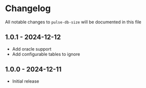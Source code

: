# Changelog

All notable changes to `pulse-db-size` will be documented in this file

## 1.0.1 - 2024-12-12

- Add oracle support
- Add configurable tables to ignore

## 1.0.0 - 2024-12-11

- Initial release